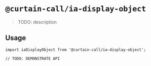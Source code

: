 # `@curtain-call/ia-display-object`

> TODO: description

## Usage

```
import iaDisplayObject from '@curtain-call/ia-display-object';

// TODO: DEMONSTRATE API
```
